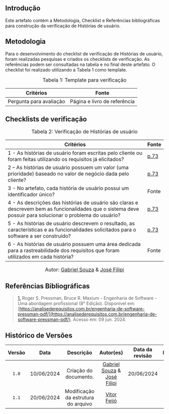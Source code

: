 ## Introdução

Este artefato contém a Metodologia, Checklist e Referências bibliográficas para construção da verificação de Histórias de usuário. 

## Metodologia

Para o desenvolvimento do checklist de verificação de Histórias de usuário, foram realizadas pesquisas e criados os checklists de verificação. As referências podem ser consultadas na tabela e no final deste artefato. O checklist foi realizado utilizando a Tabela 1 como template.

<font size="3"><p style="text-align: center">Tabela 1: Template para verificação</p></font>

<center>

Critérios | Fonte
--|--
Pergunta para avaliação| Página e livro de referência

</center>

## Checklists de verificação

<font size="3"><p style="text-align: center">Tabela 2: Verificação de Histórias de usuário</p></font>

Critérios  | Fonte
--------- | ------ 
1 - As histórias de usuário foram escritas pelo cliente ou foram feitas utilizando os requisitos já elicitados? |  <a id="TEC5" href="#RP5">p.73</a>
2 – As histórias de usuário possuem um valor (uma prioridade) baseado no valor de negócio dada pelo cliente? | <a id="TEC5" href="#RP5">p.73</a>
3 - No artefato, cada história de usuário possui um identificador único? | Fonte
4 - As descrições das histórias de usuário são claras e descrevem bem as funcionalidades que o sistema deve possuir para solucionar o problema do usuário? |  <a id="TEC5" href="#RP5">p.73</a>
5 - As histórias de usuário descrevem o resultado, as características e as funcionalidades solicitados para o software a ser construído? |  <a id="TEC5" href="#RP5">p.73</a>
6 - As histórias de usuário possuem uma área dedicada para a rastreabilidade dos requisitos que foram utilizados em cada história? |  Fonte

<font size="3"><p style="text-align: center">Autor: [Gabriel Souza](https://github.com/GabrielMS00) & [José Filipi](https://github.com/JoseFilipi)</p></font>

## Referências Bibliográficas

> <a id="RP4" href="#TEC5">1.</a> Roger S. Pressman, Bruce R. Maxium - Engenharia de Software - Uma abordagem profissional (8° Edição). Disponível em: [https://analisederequisitos.com.br/engenharia-de-software-pressman-pdf/](https://analisederequisitos.com.br/engenharia-de-software-pressman-pdf/). Acesso em: 09 jun. 2024.



## Histórico de Versões

| Versão | Data | Descrição | Autor(es) | Data da revisão | Revisor(es) |
| :--: | :--: | :--: | :--: | :--: | :--: |
|`1.0` | 10/06/2024 | Criação do documento. |[Gabriel Souza](https://github.com/GabrielMS00) & [José Filipi](https://github.com/JoseFilipi)| 20/06/2024 |[Vitor Feijó](https://github.com/vitorfleonardo) |   
|`1.1` | 20/06/2024 | Modificação da estrutura do arquivo |[Vitor Feijó](https://github.com/vitorfleonardo) | |